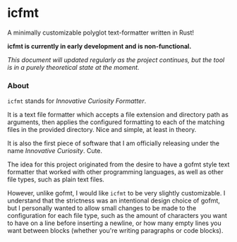 # icfmt

A minimally customizable polyglot text-formatter written in Rust!

**icfmt is currently in early development and is non-functional.**

*This document will updated regularly as the project continues, but the tool is in a purely theoretical state at the moment.*

### About

`icfmt` stands for *Innovative Curiosity Formatter*.

It is a text file formatter which accepts a file extension and directory path as arguments, then applies the configured formatting to each of the matching files in the provided directory. Nice and simple, at least in theory. 

It is also the first piece of software that I am officially releasing under the name *Innovative Curiosity*. Cute.

The idea for this project originated from the desire to have a gofmt style text formatter that worked with other programming languages, as well as other file types, such as plain text files. 

However, unlike gofmt, I would like `icfmt` to be very slightly customizable. I understand that the strictness was an intentional design choice of gofmt, but I personally wanted to allow small changes to be made to the configuration for each file type, such as the amount of characters you want to have on a line before inserting a newline, or how many empty lines you want between blocks (whether you're writing paragraphs or code blocks).
